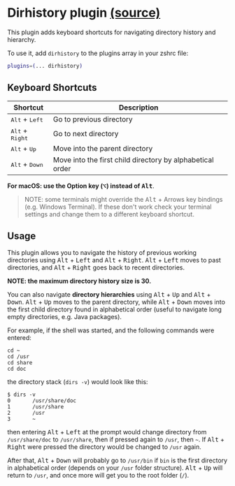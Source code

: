 # Dirhistory plugin [(source)](https://github.com/ohmyzsh/ohmyzsh/tree/master/plugins/dirhistory)

This plugin adds keyboard shortcuts for navigating directory history and hierarchy.

To use it, add `dirhistory` to the plugins array in your zshrc file:

```zsh
plugins=(... dirhistory)
```

## Keyboard Shortcuts

| Shortcut                          | Description                                               |
|-----------------------------------|-----------------------------------------------------------|
| <kbd>Alt</kbd> + <kbd>Left</kbd>  | Go to previous directory                                  |
| <kbd>Alt</kbd> + <kbd>Right</kbd> | Go to next directory                                      |
| <kbd>Alt</kbd> + <kbd>Up</kbd>    | Move into the parent directory                            |
| <kbd>Alt</kbd> + <kbd>Down</kbd>  | Move into the first child directory by alphabetical order |

**For macOS: use the Option key (<kbd>⌥</kbd>) instead of <kbd>Alt</kbd>**.

> NOTE: some terminals might override the <kbd>Alt</kbd> + Arrows key bindings (e.g. Windows Terminal).
> If these don't work check your terminal settings and change them to a different keyboard shortcut.

## Usage

This plugin allows you to navigate the history of previous working directories using <kbd>Alt</kbd> + <kbd>Left</kbd>
and <kbd>Alt</kbd> + <kbd>Right</kbd>. <kbd>Alt</kbd> + <kbd>Left</kbd> moves to past directories, and
<kbd>Alt</kbd> + <kbd>Right</kbd> goes back to recent directories.

**NOTE: the maximum directory history size is 30.**

You can also navigate **directory hierarchies** using <kbd>Alt</kbd> + <kbd>Up</kbd> and <kbd>Alt</kbd> + <kbd>Down</kbd>.
<kbd>Alt</kbd> + <kbd>Up</kbd> moves to the parent directory, while <kbd>Alt</kbd> + <kbd>Down</kbd> moves into the first
child directory found in alphabetical order (useful to navigate long empty directories, e.g. Java packages).

For example, if the shell was started, and the following commands were entered:

```shell
cd ~
cd /usr
cd share
cd doc
```

the directory stack (`dirs -v`) would look like this:

```console
$ dirs -v
0       /usr/share/doc
1       /usr/share
2       /usr
3       ~
```

then entering <kbd>Alt</kbd> + <kbd>Left</kbd> at the prompt would change directory from `/usr/share/doc` to `/usr/share`,
then if pressed again to `/usr`, then `~`. If <kbd>Alt</kbd> + <kbd>Right</kbd> were pressed the directory would be changed
to `/usr` again.

After that, <kbd>Alt</kbd> + <kbd>Down</kbd> will probably go to `/usr/bin` if `bin` is the first directory in alphabetical
order (depends on your `/usr` folder structure). <kbd>Alt</kbd> + <kbd>Up</kbd> will return to `/usr`, and once more will get
you to the root folder (`/`).
